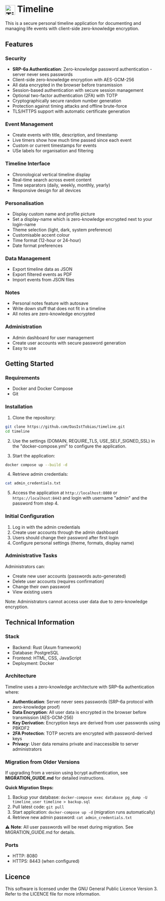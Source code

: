 # <img src="backend/static/favicon.ico" alt="Timeline Logo" width="32" height="32" style="vertical-align: middle;"> Timeline

This is a secure personal timeline application for documenting and managing life events with client-side zero-knowledge encryption.

## Features

### Security
- **SRP-6a Authentication**: Zero-knowledge password authentication - server never sees passwords
- Client-side zero-knowledge encryption with AES-GCM-256
- All data encrypted in the browser before transmission
- Session-based authentication with secure session management
- Optional two-factor authentication (2FA) with TOTP
- Cryptographically secure random number generation
- Protection against timing attacks and offline brute-force
- TLS/HTTPS support with automatic certificate generation

### Event Management
- Create events with title, description, and timestamp
- Live timers show how much time passed since each event
- Custom or current timestamps for events
- USe labels for organisation and filtering

### Timeline Interface
- Chronological vertical timeline display
- Real-time search across event content
- Time separators (daily, weekly, monthly, yearly)
- Responsive design for all devices

### Personalisation
- Display custom name and profile picture
- Set a display-name which is zero-knowledge encrypted next to your login-name
- Theme selection (light, dark, system preference)
- Customisable accent colour
- Time format (12-hour or 24-hour)
- Date format preferences

### Data Management
- Export timeline data as JSON
- Export filtered events as PDF
- Import events from JSON files

### Notes
- Personal notes feature with autosave
- Write down stuff that does not fit in a timeline
- All notes are zero-knowledge encrypted

### Administration
- Admin dashboard for user management
- Create user accounts with secure password generation
- Easy to use

## Getting Started

### Requirements
- Docker and Docker Compose
- Git

### Installation

1. Clone the repository:
```bash
git clone https://github.com/DasIstTobias/timeline.git
cd timeline
```

2. Use the settings (DOMAIN, REQUIRE_TLS, USE_SELF_SIGNED_SSL) in the "docker-compose.yml" to configure the application.

3. Start the application:
```bash
docker compose up --build -d
```

4. Retrieve admin credentials:
```bash
cat admin_credentials.txt
```

5. Access the application at `http://localhost:8080` or `https://localhost:8443` and login with username "admin" and the password from step 4.

### Initial Configuration

1. Log in with the admin credentials
2. Create user accounts through the admin dashboard
3. Users should change their password after first login
4. Configure personal settings (theme, formats, display name)

### Administrative Tasks

Administrators can:
- Create new user accounts (passwords auto-generated)
- Delete user accounts (requires confirmation)
- Change their own password
- View existing users

Note: Administrators cannot access user data due to zero-knowledge encryption.

## Technical Information

### Stack
- Backend: Rust (Axum framework)
- Database: PostgreSQL
- Frontend: HTML, CSS, JavaScript
- Deployment: Docker

### Architecture
Timeline uses a zero-knowledge architecture with SRP-6a authentication where:
- **Authentication**: Server never sees passwords (SRP-6a protocol with zero-knowledge proof)
- **Data Encryption**: All user data is encrypted in the browser before transmission (AES-GCM-256)
- **Key Derivation**: Encryption keys are derived from user passwords using PBKDF2
- **2FA Protection**: TOTP secrets are encrypted with password-derived keys
- **Privacy**: User data remains private and inaccessible to server administrators

### Migration from Older Versions

If upgrading from a version using bcrypt authentication, see **MIGRATION_GUIDE.md** for detailed instructions.

**Quick Migration Steps:**
1. Backup your database: `docker-compose exec database pg_dump -U timeline_user timeline > backup.sql`
2. Pull latest code: `git pull`
3. Start application: `docker-compose up -d` (migration runs automatically)
4. Retrieve new admin password: `cat admin_credentials.txt`

⚠️ **Note**: All user passwords will be reset during migration. See MIGRATION_GUIDE.md for details.

### Ports
- HTTP: 8080
- HTTPS: 8443 (when configured)

## Licence

This software is licensed under the GNU General Public Licence Version 3.
Refer to the LICENCE file for more information.
